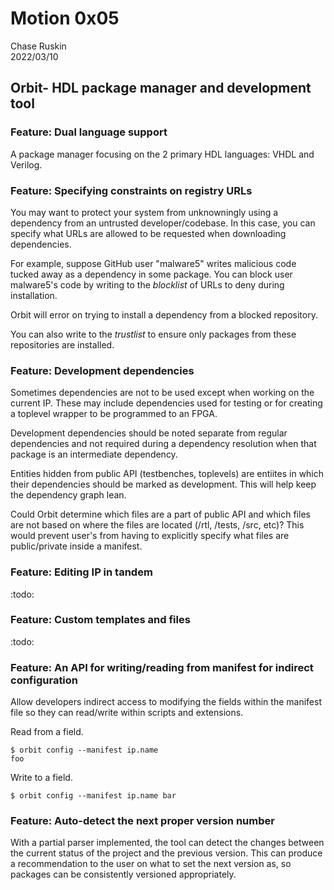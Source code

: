 # Motion 0x05
Chase Ruskin  
2022/03/10

## Orbit- HDL package manager and development tool

### Feature: Dual language support

A package manager focusing on the 2 primary HDL languages: VHDL and Verilog.

<!-- 
## Feature: Handling monorepositories

There are a few examples of open-source monorepositories out there; maybe due to a lack of a good package manager/registry system.
-->
### Feature: Specifying constraints on registry URLs

You may want to protect your system from unknowningly using a dependency from an
untrusted developer/codebase. In this case, you can specify what URLs are allowed to be requested when downloading dependencies.

For example, suppose GitHub user "malware5" writes malicious code tucked away as a dependency in some package. You can block user malware5's code by writing to the _blocklist_ of URLs to deny during installation.
<!--
``` ini
;; in settings.cfg file
[security]
blocklist = (
    github.com/malware5,
)
```
-->
Orbit will error on trying to install a dependency from a blocked repository.

You can also write to the _trustlist_ to ensure only packages from these repositories are installed.
<!--
``` ini
;; in settings.cfg file
[security]
trustlist = (
    gitlab.com/cdotrus,
    github.com/uf-ece/eel4712.git,
)
```
-->
### Feature: Development dependencies

Sometimes dependencies are not to be used except when working on the current IP.
These may include dependencies used for testing or for creating a toplevel wrapper to be programmed to an FPGA.

Development dependencies should be noted separate from regular dependencies and not
required during a dependency resolution when that package is an intermediate dependency.

Entities hidden from public API (testbenches, toplevels) are entiites in which their dependencies should be marked as development. This will help keep the dependency graph lean.

Could Orbit determine which files are a part of public API and which files are not based on where the files are located (/rtl, /tests, /src, etc)? This would prevent user's from having to explicitly specify what files are public/private inside a manifest.
<!--
``` ini
;; in ip.cfg file
[ip.dependencies]
foo = 1.2.0
bar = 3.0.0

[ip.dependencies.dev]
baz = 2.8.3
```

``` ini
;; in ip.dep file
[ven.lib.foo]
ver = 1.2.0
sum = "124ad0f"
dev = yes

[ven.lib.bar]
ver = 3.0.0
sum = "ae4352f"
dev = no
```
-->

### Feature: Editing IP in tandem

:todo:

### Feature: Custom templates and files

:todo:

### Feature: An API for writing/reading from manifest for indirect configuration

Allow developers indirect access to modifying the fields within the manifest file so they can read/write within scripts and extensions.

Read from a field.
```
$ orbit config --manifest ip.name
foo
```

Write to a field.
```
$ orbit config --manifest ip.name bar
```

### Feature: Auto-detect the next proper version number

With a partial parser implemented, the tool can detect the changes between the current status of the project and the previous version. This can produce a recommendation to the user on what to set the next version as, so packages can be consistently versioned appropriately.